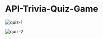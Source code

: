# API-Trivia-Quiz-Game

![quiz-1](https://github.com/SkilledNoah/API-Trivia-Quiz-Game/assets/106553532/64a2780f-fc71-42ed-96a9-440695312c95)

![quiz-2](https://github.com/SkilledNoah/API-Trivia-Quiz-Game/assets/106553532/b9384ae8-99b6-47b8-9a35-dc9ba95d629e)
